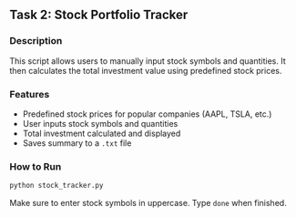 
## Task 2: Stock Portfolio Tracker

### Description

This script allows users to manually input stock symbols and quantities. It then calculates the total investment value using predefined stock prices.

### Features

- Predefined stock prices for popular companies (AAPL, TSLA, etc.)
- User inputs stock symbols and quantities
- Total investment calculated and displayed
- Saves summary to a `.txt` file

### How to Run

```bash
python stock_tracker.py
```

Make sure to enter stock symbols in uppercase. Type `done` when finished.

